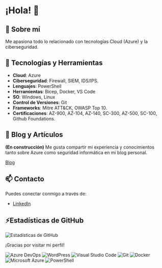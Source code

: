 # ¡Hola! 👋

## 🎯 Sobre mí
Me apasiona todo lo relacionado con tecnologías Cloud (Azure) y la ciberseguridad. 

## 🚀 Tecnologías y Herramientas
- **Cloud**: Azure
- **Ciberseguridad**: Firewall, SIEM, IDS/IPS.
- **Lenguajes**: PowerShell
- **Herramientas**: Bicep, Docker, VS Code
- **SO**: Windows, Linux
- **Control de Versiones**: Git
- **Frameworks**: Mitre ATT&CK, OWASP Top 10.
- **Certificaciones**: AZ-900, AZ-104, AZ-140, SC-300, AZ-500, SC-100, Github Foundations.


## 📝 Blog y Artículos
**(En construcción)** Me gusta compartir mi experiencia y conocimientos tanto sobre Azure como seguridad informática en mi blog personal.

[Blog](https://nosolocloud.com)



## 📫 Contacto
 Puedes conectar conmigo a través de:
- [LinkedIn](www.linkedin.com/in/angela-kurtalieva)


## ⚡Estadísticas de GitHub
![Estadísticas de GitHub](https://github-readme-stats.vercel.app/api?username=akurtalieva&show_icons=true&theme=radical)



¡Gracias por visitar mi perfil!

![Azure DevOps](https://img.shields.io/badge/Azure_DevOps-0078D7?style=for-the-badge&logo=azure-devops&logoColor=white)
![WordPress](https://img.shields.io/badge/Wordpress-21759B?style=for-the-badge&logo=wordpress&logoColor=white)
![Visual Studio Code](https://img.shields.io/badge/Visual_Studio_Code-0078D7?style=for-the-badge&logo=visual-studio-code&logoColor=white)
![Git](https://img.shields.io/badge/Git-F05032?style=for-the-badge&logo=git&logoColor=white)
![Docker](https://img.shields.io/badge/Docker-2496ED?style=for-the-badge&logo=docker&logoColor=white)
![Microsoft Azure](https://img.shields.io/badge/Microsoft_Azure-0089D6?style=for-the-badge&logo=microsoft-azure&logoColor=white)
![PowerShell](https://img.shields.io/badge/PowerShell-5391FE?style=for-the-badge&logo=powershell&logoColor=white)
